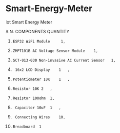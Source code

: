 # Smart-Energy-Meter
Iot Smart Energy Meter

S.N.	 COMPONENTS	       QUANTITY	
1)	   ESP32 WiFi Module	 1,	
2)	   ZMPT101B AC Voltage Sensor Module	1,	
3)	   SCT-013-030 Non-invasive AC Current Sensor	1,
4)	    16x2 LCD Display	1	,
5)	   Potentiometer 10K	1	,
6)	   Resistor 10K	2	,
7)	   Resistor 100ohm	1,
8)    	Capacitor 10uF	1	,
9)     	Connecting Wires	10,	
10)   	Breadboard	1	

